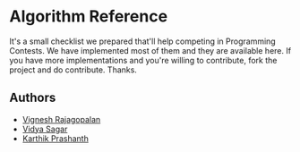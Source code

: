 Algorithm Reference
===================
It's a small checklist we prepared that'll help competing in Programming Contests. We have implemented most of them and they are available here. 
If you have more implementations and you're willing to contribute, fork the project and do contribute. Thanks.

Authors
-------
* [Vignesh Rajagopalan](http://aarvay.in)
* [Vidya Sagar](http://s4sagar.in)
* [Karthik Prashanth](http://www.facebook.com/profile.php?id=100000945320604)
